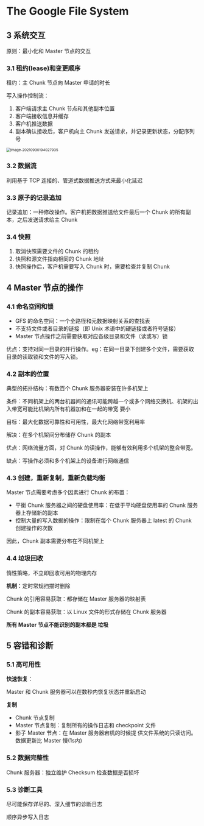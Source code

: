 # The Google File System

## 3 系统交互

原则：最小化和 Master 节点的交互

### 3.1 租约(lease)和变更顺序

租约：主 Chunk 节点向 Master 申请的时长

写入操作控制流：

1. 客户端请求主 Chunk 节点和其他副本位置
2. 客户端接收信息并缓存
3. 客户机推送数据
4. 副本确认接收后，客户机向主 Chunk 发送请求，并记录更新状态，分配序列号

<img src="../images/image-20210930194027935.png" alt="image-20210930194027935" style="zoom:67%;" />

### 3.2 数据流

利用基于 TCP 连接的、管道式数据推送方式来最小化延迟

### 3.3 原子的记录追加

记录追加：一种修改操作。客户机把数据推送给文件最后一个 Chunk 的所有副本，之后发送请求给主 Chunk<!--？怎么做到的？-->

### 3.4 快照

1. 取消快照需要文件的 Chunk 的租约
2. 快照和源文件指向相同的 Chunk 地址
3. 快照操作后，客户机需要写入 Chunk 时，需要检查并复制 Chunk

## 4 Master 节点的操作

### 4.1 命名空间和锁

- GFS 的命名空间：一个全路径和元数据映射关系的查找表
- 不支持文件或者目录的链接（即 Unix 术语中的硬链接或者符号链接）
- Master 节点操作之前需要获取对应各级目录和文件（读或写）锁

优点：支持对同一目录的并行操作。eg：在同一目录下创建多个文件，需要获取目录的读取锁和文件的写入锁。

### 4.2 副本的位置

典型的拓扑结构：有数百个 Chunk 服务器安装在许多机架上

条件：不同机架上的两台机器间的通讯可能跨越一个或多个网络交换机、机架的出入带宽可能比机架内所有机器加和在一起的带宽 要小

目标：最大化数据可靠性和可用性，最大化网络带宽利用率

解决：在多个机架间分布储存 Chunk 的副本

优点：网络流量方面，对 Chunk 的读操作，能够有效利用多个机架的整合带宽。

缺点：写操作必须和多个机架上的设备进行网络通信

### 4.3 创建，重新复制，重新负载均衡

Master 节点需要考虑多个因素进行 Chunk 的布置：

- 平衡 Chunk 服务器之间的硬盘使用率：在低于平均硬盘使用率的 Chunk 服务器上存储新的副本
- 控制大量的写入数据的操作：限制在每个 Chunk 服务器上 latest 的 Chunk 创建操作的次数

因此，Chunk 副本需要分布在不同机架上

### 4.4 垃圾回收

惰性策略，不立即回收可用的物理内存

**机制**：定时常规扫描时删除

Chunk 的引用容易获取：都存储在 Master 服务器的映射表

Chunk 的副本容易获取：以 Linux 文件的形式存储在 Chunk 服务器

**所有 Master 节点不能识别的副本都是 垃圾**

## 5 容错和诊断

### 5.1 高可用性

**快速恢复**：

Master 和 Chunk 服务器可以在数秒内恢复状态并重新启动<!--？怎么做到的？-->

**复制**

- Chunk 节点复制
- Master 节点复制：复制所有的操作日志和 checkpoint 文件
- 影子 Master 节点：在 Master 服务器宕机的时候提 供文件系统的只读访问。数据更新比 Master 慢(1s内)

### 5.2 数据完整性

Chunk 服务器：独立维护 Checksum 检查数据是否损坏

### 5.3 诊断工具

尽可能保存详尽的、深入细节的诊断日志

顺序异步写入日志





